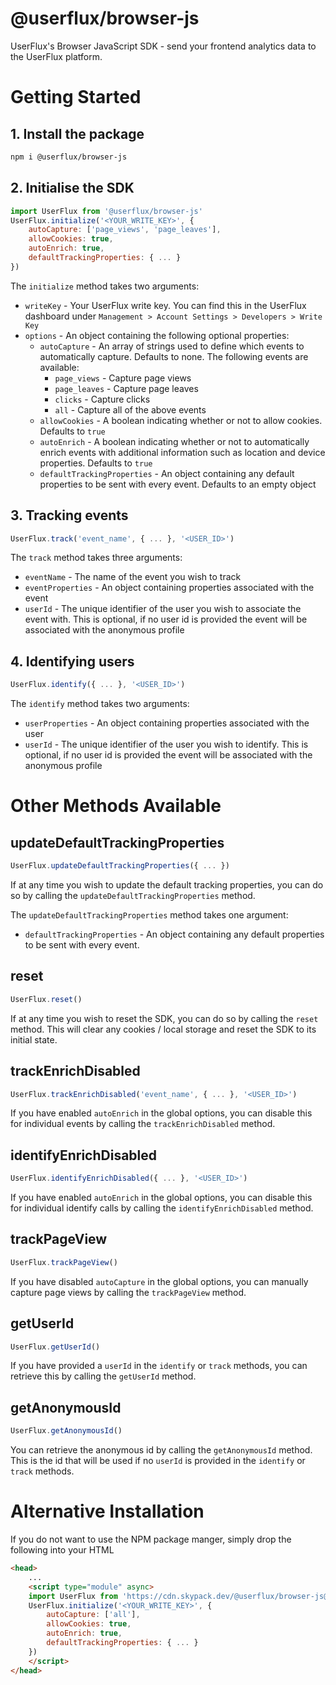 # @userflux/browser-js
UserFlux's Browser JavaScript SDK - send your frontend analytics data to the UserFlux platform.

# Getting Started

## 1. Install the package

```bash
npm i @userflux/browser-js
```

## 2. Initialise the SDK

```javascript
import UserFlux from '@userflux/browser-js'
UserFlux.initialize('<YOUR_WRITE_KEY>', { 
    autoCapture: ['page_views', 'page_leaves'], 
    allowCookies: true, 
    autoEnrich: true, 
    defaultTrackingProperties: { ... } 
})
```

The `initialize` method takes two arguments:
- `writeKey` - Your UserFlux write key. You can find this in the UserFlux dashboard under `Management > Account Settings > Developers > Write Key`
- `options` - An object containing the following optional properties:
    - `autoCapture` - An array of strings used to define which events to automatically capture. Defaults to none. The following events are available:
        - `page_views` - Capture page views
        - `page_leaves` - Capture page leaves
        - `clicks` - Capture clicks
        - `all` - Capture all of the above events
    - `allowCookies` - A boolean indicating whether or not to allow cookies. Defaults to `true`
    - `autoEnrich` - A boolean indicating whether or not to automatically enrich events with additional information such as location and device properties. Defaults to `true`
    - `defaultTrackingProperties` - An object containing any default properties to be sent with every event. Defaults to an empty object

## 3. Tracking events

```javascript
UserFlux.track('event_name', { ... }, '<USER_ID>')
```

The `track` method takes three arguments:
- `eventName` - The name of the event you wish to track
- `eventProperties` - An object containing properties associated with the event
- `userId` - The unique identifier of the user you wish to associate the event with. This is optional, if no user id is provided the event will be associated with the anonymous profile

## 4. Identifying users

```javascript
UserFlux.identify({ ... }, '<USER_ID>')
```

The `identify` method takes two arguments:
- `userProperties` - An object containing properties associated with the user
- `userId` - The unique identifier of the user you wish to identify. This is optional, if no user id is provided the event will be associated with the anonymous profile

# Other Methods Available

## updateDefaultTrackingProperties
```javascript
UserFlux.updateDefaultTrackingProperties({ ... })
```

If at any time you wish to update the default tracking properties, you can do so by calling the `updateDefaultTrackingProperties` method.

The `updateDefaultTrackingProperties` method takes one argument:
- `defaultTrackingProperties` - An object containing any default properties to be sent with every event.

## reset

```javascript
UserFlux.reset()
```

If at any time you wish to reset the SDK, you can do so by calling the `reset` method. This will clear any cookies / local storage and reset the SDK to its initial state.

## trackEnrichDisabled

```javascript
UserFlux.trackEnrichDisabled('event_name', { ... }, '<USER_ID>')
```

If you have enabled `autoEnrich` in the global options, you can disable this for individual events by calling the `trackEnrichDisabled` method.

## identifyEnrichDisabled

```javascript
UserFlux.identifyEnrichDisabled({ ... }, '<USER_ID>')
```

If you have enabled `autoEnrich` in the global options, you can disable this for individual identify calls by calling the `identifyEnrichDisabled` method.

## trackPageView

```javascript
UserFlux.trackPageView()
```

If you have disabled `autoCapture` in the global options, you can manually capture page views by calling the `trackPageView` method.

## getUserId

```javascript
UserFlux.getUserId()
```

If you have provided a `userId` in the `identify` or `track` methods, you can retrieve this by calling the `getUserId` method.

## getAnonymousId

```javascript
UserFlux.getAnonymousId()
```

You can retrieve the anonymous id by calling the `getAnonymousId` method. This is the id that will be used if no `userId` is provided in the `identify` or `track` methods.

# Alternative Installation
If you do not want to use the NPM package manger, simply drop the following into your HTML
```html
<head>
    ...
    <script type="module" async>
    import UserFlux from 'https://cdn.skypack.dev/@userflux/browser-js@<version>'
    UserFlux.initialize('<YOUR_WRITE_KEY>', { 
        autoCapture: ['all'], 
        allowCookies: true, 
        autoEnrich: true, 
        defaultTrackingProperties: { ... } 
    })
    </script>
</head>
```